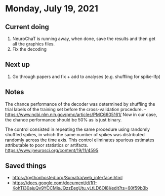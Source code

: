 # Monday, July 19, 2021

## Current doing

1. NeuroChaT is running away, when done, save the results and then get all the graphics files.
2. Fix the decoding

## Next up

1. Go through papers and fix + add to analyses (e.g. shuffling for spike-lfp)

## Notes

The chance performance of the decoder was determined by shuffling the trial labels of the training set before the cross-validation procedure. - https://www.ncbi.nlm.nih.gov/pmc/articles/PMC6605161/
Now in our case, the chance performance should be 50% as is just binary.

The control consisted in repeating the same procedure using randomly shuffled spikes, in which the same number of spikes was distributed randomly across the time axis. This control eliminates spurious estimates attributable to poor statistics or artifacts.
https://www.jneurosci.org/content/19/11/4595

## Saved things

- https://pythonhosted.org/Sumatra/web_interface.html
- https://docs.google.com/document/d/1i1-KohTi30ajuQv9YOCMisJQzzEegUtu_yLtLD6Ol8I/edit?ts=60f59b3b
